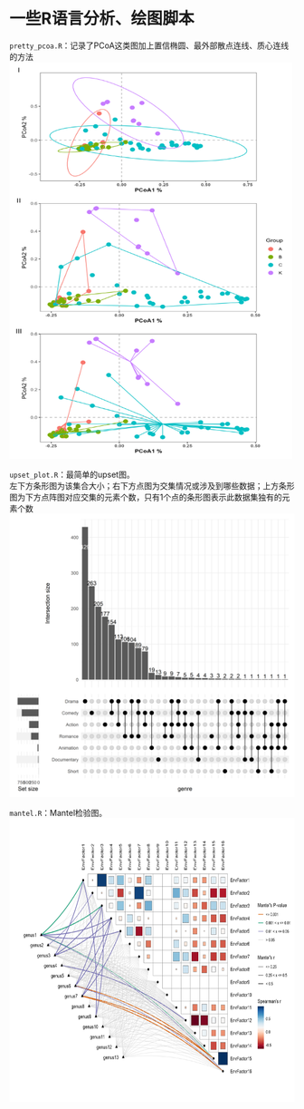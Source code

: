 # 一些R语言分析、绘图脚本

`pretty_pcoa.R`：记录了PCoA这类图加上置信椭圆、最外部散点连线、质心连线的方法  
<img src="images/pretty_pcoa.png" width="500" height="700">  
  
`upset_plot.R`：最简单的upset图。  
左下方条形图为该集合大小；右下方点图为交集情况或涉及到哪些数据；上方条形图为下方点阵图对应交集的元素个数，只有1个点的条形图表示此数据集独有的元素个数  
<img src="images/complexUpset.png" width="600" height="500">  

`mantel.R`：Mantel检验图。   
<img src="images/mantel_test.png" width="600" height="500">  
